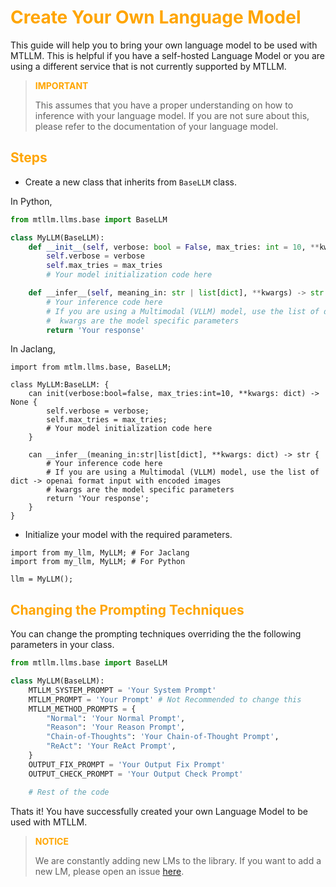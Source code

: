 # <span style="color: orange">Create Your Own Language Model

This guide will help you to bring your own language model to be used with MTLLM. This is helpful if you have a self-hosted Language Model or you are using a different service that is not currently supported by MTLLM.

> <span style="color: orange"> **IMPORTANT**
>
> This assumes that you have a proper understanding on how to inference with your language model. If you are not sure about this, please refer to the documentation of your language model.

## <span style="color: orange">Steps

- Create a new class that inherits from `BaseLLM` class.

In Python,
```python
from mtllm.llms.base import BaseLLM

class MyLLM(BaseLLM):
    def __init__(self, verbose: bool = False, max_tries: int = 10, **kwargs):
        self.verbose = verbose
        self.max_tries = max_tries
        # Your model initialization code here

    def __infer__(self, meaning_in: str | list[dict], **kwargs) -> str:
        # Your inference code here
        # If you are using a Multimodal (VLLM) model, use the list of dict -> openai format input with encoded images
        #  kwargs are the model specific parameters
        return 'Your response'
```

In Jaclang,
```jac
import from mtlm.llms.base, BaseLLM;

class MyLLM:BaseLLM: {
    can init(verbose:bool=false, max_tries:int=10, **kwargs: dict) -> None {
        self.verbose = verbose;
        self.max_tries = max_tries;
        # Your model initialization code here
    }

    can __infer__(meaning_in:str|list[dict], **kwargs: dict) -> str {
        # Your inference code here
        # If you are using a Multimodal (VLLM) model, use the list of dict -> openai format input with encoded images
        # kwargs are the model specific parameters
        return 'Your response';
    }
}
```

- Initialize your model with the required parameters.

```jac
import from my_llm, MyLLM; # For Jaclang
import from my_llm, MyLLM; # For Python

llm = MyLLM();
```

## <span style="color: orange">Changing the Prompting Techniques

You can change the prompting techniques overriding the the following parameters in your class.

```python
from mtllm.llms.base import BaseLLM

class MyLLM(BaseLLM):
    MTLLM_SYSTEM_PROMPT = 'Your System Prompt'
    MTLLM_PROMPT = 'Your Prompt' # Not Recommended to change this
    MTLLM_METHOD_PROMPTS = {
        "Normal": 'Your Normal Prompt',
        "Reason": 'Your Reason Prompt',
        "Chain-of-Thoughts": 'Your Chain-of-Thought Prompt',
        "ReAct": 'Your ReAct Prompt',
    }
    OUTPUT_FIX_PROMPT = 'Your Output Fix Prompt'
    OUTPUT_CHECK_PROMPT = 'Your Output Check Prompt'

    # Rest of the code
```

Thats it! You have successfully created your own Language Model to be used with MTLLM.

>  <span style="color: orange">**NOTICE**
>
> We are constantly adding new LMs to the library. If you want to add a new LM, please open an issue [here](https://github.com/Jaseci-Labs/mtllm/issues).